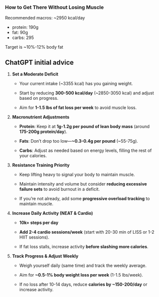### **How to Get There Without Losing Muscle**

Recommended macros:
~2950 kcal/day
- protein: 190g
- fat: 90g
- carbs: 295

Target is ~10%-12% body fat


## ChatGPT initial advice

1. **Set a Moderate Deficit**
    
    - Your current intake (~3355 kcal) has you gaining weight.
        
    - Start by reducing **300-500 kcal/day** (~2850-3050 kcal) and adjust based on progress.
        
    - Aim for **1-1.5 lbs of fat loss per week** to avoid muscle loss.
        
2. **Macronutrient Adjustments**
    
    - **Protein**: Keep it at **1g-1.2g per pound of lean body mass** (around **175-200g protein/day**).
        
    - **Fats**: Don’t drop too low—**~0.3-0.4g per pound** (~55-75g).
        
    - **Carbs**: Adjust as needed based on energy levels, filling the rest of your calories.
        
3. **Resistance Training Priority**
    
    - Keep lifting heavy to signal your body to maintain muscle.
        
    - Maintain intensity and volume but consider **reducing excessive failure sets** to avoid burnout in a deficit.
        
    - If you’re not already, add some **progressive overload tracking** to maintain muscle.
        
4. **Increase Daily Activity (NEAT & Cardio)**
    
    - **10k+ steps per day**
        
    - **Add 2-4 cardio sessions/week** (start with 20-30 min of LISS or 1-2 HIIT sessions).
        
    - If fat loss stalls, increase activity **before slashing more calories**.
        
5. **Track Progress & Adjust Weekly**
    
    - Weigh yourself daily (same time) and track the weekly average.
        
    - Aim for **~0.5-1% body weight loss per week** (1-1.5 lbs/week).
        
    - If no loss after 10-14 days, reduce **calories by ~150-200/day** or increase activity.